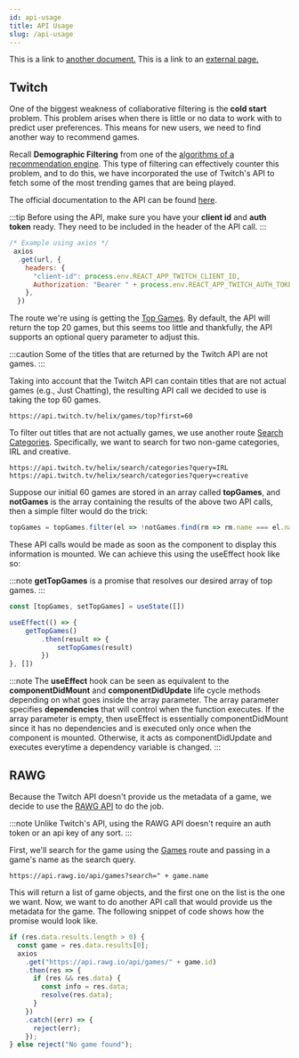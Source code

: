 ```yaml
---
id: api-usage
title: API Usage
slug: /api-usage
---
```


This is a link to [another document.](setup.md) This is a link to an [external page.](http://www.example.com/)

## Twitch
One of the biggest weakness of collaborative filtering is the **cold start** problem. This problem arises when there is little or no data to work with to predict user preferences.
This means for new users, we need to find another way to recommend games.

Recall **Demographic Filtering** from one of the [algorithms of a recommendation engine](collab.md).
This type of filtering can effectively counter this problem, and to do this, we have incorporated the use of Twitch's API to fetch some of the most trending games that are being played.

The official documentation to the API can be found [here](https://dev.twitch.tv/docs/api/).

:::tip
Before using the API, make sure you have your **client id** and **auth token** ready. They need to be included in the header of the API call.
:::

```javascript
/* Example using axios */
 axios
  .get(url, {
    headers: {
      "client-id": process.env.REACT_APP_TWITCH_CLIENT_ID,
      Authorization: "Bearer " + process.env.REACT_APP_TWITCH_AUTH_TOKEN,
    },
  })
```

The route we're using is getting the [Top Games](https://dev.twitch.tv/docs/api/reference#get-top-games).
By default, the API will return the top 20 games, but this seems too little and thankfully, the API supports an optional query parameter to adjust this.

:::caution
Some of the titles that are returned by the Twitch API are not games.
:::

Taking into account that the Twitch API can contain titles that are not actual games (e.g., Just Chatting), the resulting API call we decided to use is taking the top 60 games.

``
https://api.twitch.tv/helix/games/top?first=60
``

To filter out titles that are not actually games, we use another route [Search Categories](https://dev.twitch.tv/docs/api/reference#search-categories).
Specifically, we want to search for two non-game categories, IRL and creative.

```
https://api.twitch.tv/helix/search/categories?query=IRL
https://api.twitch.tv/helix/search/categories?query=creative
```

Suppose our initial 60 games are stored in an array called **topGames**, and **notGames** is the array containing the results of the above two API calls, then a simple filter would do the trick:

```javascript
topGames = topGames.filter(el => !notGames.find(rm => rm.name === el.name))
```

These API calls would be made as soon as the component to display this information is mounted. We can achieve this using the useEffect hook like so:

:::note
**getTopGames** is a promise that resolves our desired array of top games.
:::

```javascript
const [topGames, setTopGames] = useState([])

useEffect(() => {
    getTopGames()
        .then(result => {
            setTopGames(result)
        })
}, [])
```

:::note
The **useEffect** hook can be seen as equivalent to the **componentDidMount** and **componentDidUpdate** life cycle methods depending on what goes inside the array parameter.
The array parameter specifies **dependencies** that will control when the function executes. If the array parameter is empty, then useEffect is essentially componentDidMount since it has no dependencies and is executed only once when the component is mounted.
Otherwise, it acts as componentDidUpdate and executes everytime a dependency variable is changed.
:::

## RAWG
Because the Twitch API doesn't provide us the metadata of a game, we decide to use the [RAWG API](https://rawg.io/apidocs) to do the job.

:::note
Unlike Twitch's API, using the RAWG API doesn't require an auth token or an api key of any sort.
:::

First, we'll search for the game using the [Games](https://api.rawg.io/docs/#tag/games) route and passing in a game's name as the search query.
```
https://api.rawg.io/api/games?search=" + game.name
```

This will return a list of game objects, and the first one on the list is the one we want. Now, we want to do another API call that would provide us the metadata for the game.
The following snippet of code shows how the promise would look like.
```javascript
if (res.data.results.length > 0) {
  const game = res.data.results[0];
  axios
    .get("https://api.rawg.io/api/games/" + game.id)
    .then(res => {
      if (res && res.data) {
        const info = res.data;
        resolve(res.data);
      }
    })
    .catch((err) => {
      reject(err);
    });
} else reject("No game found");
```